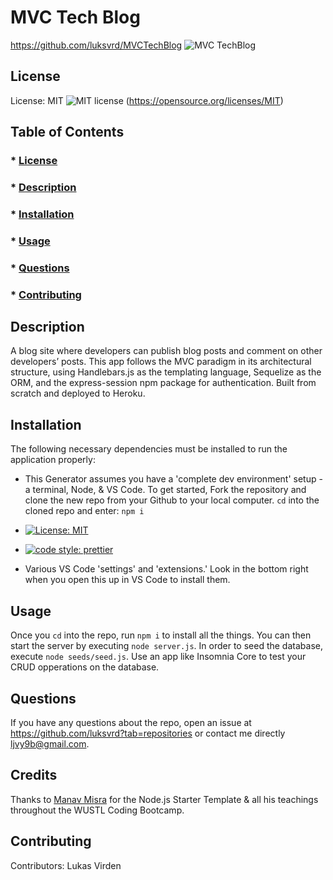 # MVC Tech Blog

https://github.com/luksvrd/MVCTechBlog
![MVC TechBlog](https://github.com/luksvrd/MVCTechBlog/techblog.png)

## License

License: MIT ![MIT license](https://img.shields.io/badge/license-MIT-blue.svg) (https://opensource.org/licenses/MIT)

## Table of Contents

### \* [License](#license)

### \* [Description](#description)

### \* [Installation](#installation)

### \* [Usage](#usage)

### \* [Questions](#questions)

### \* [Contributing](#contributing)

## Description

A blog site where developers can publish blog posts and comment on other developers’ posts. This app follows the MVC paradigm in its architectural structure, using Handlebars.js as the templating language, Sequelize as the ORM, and the express-session npm package for authentication. Built from scratch and deployed to Heroku.

## Installation

The following necessary dependencies must be installed to run the application properly:

- This Generator assumes you have a 'complete dev environment' setup - a terminal, Node, & VS Code. To get started, Fork the repository and clone the new repo from your Github to your local computer. `cd` into the cloned repo and enter: `npm i`

- [![License: MIT](https://img.shields.io/badge/License-MIT-yellow.svg)](https://opensource.org/licenses/MIT)
- [![code style: prettier](https://img.shields.io/badge/code_style-prettier-ff69b4.svg?style=flat-square)](https://github.com/prettier/prettier)
- Various VS Code 'settings' and 'extensions.' Look in the bottom right when you open this up in VS Code to install them.

## Usage

Once you `cd` into the repo, run `npm i` to install all the things. You can then start the server by executing `node server.js`. In order to seed the database, execute `node seeds/seed.js`. Use an app like Insomnia Core to test your CRUD opperations on the database.

## Questions

If you have any questions about the repo, open an issue at https://github.com/luksvrd?tab=repositories or contact me directly ljvy9b@gmail.com.

## Credits

Thanks to [Manav Misra](https://github.com/manavm1990/node-starter) for the Node.js Starter Template & all his teachings throughout the WUSTL Coding Bootcamp.

## Contributing

Contributors: Lukas Virden

